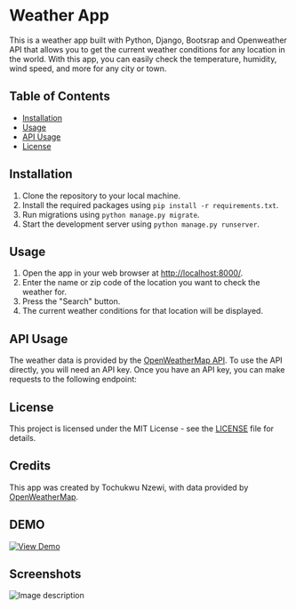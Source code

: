 # Weather App

This is a weather app built with Python, Django, Bootsrap and  Openweather API that allows you to get the current weather conditions for any location in the world. With this app, you can easily check the temperature, humidity, wind speed, and more for any city or town.


## Table of Contents

- [Installation](#installation)
- [Usage](#usage)
- [API Usage](#api-usage)
- [License](#license)

## Installation

1. Clone the repository to your local machine.
2. Install the required packages using `pip install -r requirements.txt`.
3. Run migrations using `python manage.py migrate`.
4. Start the development server using `python manage.py runserver`.

## Usage

1. Open the app in your web browser at [http://localhost:8000/](http://localhost:8000/).
2. Enter the name or zip code of the location you want to check the weather for.
3. Press the "Search" button.
4. The current weather conditions for that location will be displayed.

## API Usage

The weather data is provided by the [OpenWeatherMap API](https://openweathermap.org/api). To use the API directly, you will need an API key. Once you have an API key, you can make requests to the following endpoint:



## License

This project is licensed under the MIT License - see the [LICENSE](LICENSE) file for details.

## Credits

This app was created by Tochukwu Nzewi, with data provided by [OpenWeatherMap](https://openweathermap.org/). 

## DEMO 
[![View Demo](https://img.shields.io/badge/Demo-Play%20Demo-brightgreen.svg)](https://drive.google.com/file/d/1tpN6qleQxiHvWd9h8KPVhUwiQ0xOY69H/view?usp=sharing)

## Screenshots

![Image description](https://dev-to-uploads.s3.amazonaws.com/uploads/articles/3balf7d32w9asohe7sbm.png)

